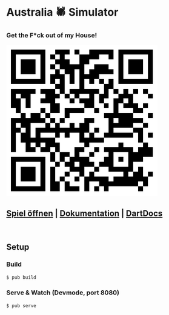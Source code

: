
# Australia 🕷 Simulator
### Get the F*ck out of my House!

![QR-Code](./docs/qrcode.png)
&nbsp;

## [Spiel öffnen](https://izedx.github.io/australia-simulator/build/web)  | [Dokumentation](https://izedx.github.io/australia-simulator/docs/DOCUMENTATION.pdf) | [DartDocs](https://izedx.github.io/australia-simulator/doc/api/australiasim/australiasim-library.html)

&nbsp;


## Setup

### Build
```
$ pub build
```

### Serve & Watch (Devmode, port 8080)
```
$ pub serve
```
